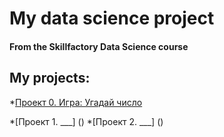 # My data science project
#### From the Skillfactory Data Science course

## My projects:
*[Проект 0. Игра: Угадай число](https://github.com/MawickMosk/IDE1/blob/master/game_v2.py)

*[Проект 1. ___] ()
*[Проект 2. ___] ()
